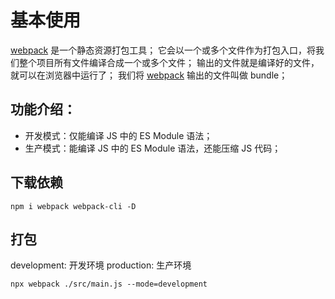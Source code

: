 # 基本使用

[webpack](https://www.webpackjs.com/) 是一个静态资源打包工具；
它会以一个或多个文件作为打包入口，将我们整个项目所有文件编译合成一个或多个文件；
输出的文件就是编译好的文件，就可以在浏览器中运行了；
我们将 [webpack](https://www.webpackjs.com/) 输出的文件叫做 bundle；

## 功能介绍：

- 开发模式：仅能编译 JS 中的 ES Module 语法；
- 生产模式：能编译 JS 中的 ES Module 语法，还能压缩 JS 代码；

## 下载依赖

```
npm i webpack webpack-cli -D
```

## 打包

development: 开发环境
production: 生产环境

```
npx webpack ./src/main.js --mode=development
```
